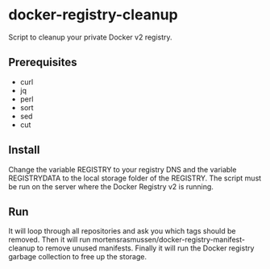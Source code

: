 # docker-registry-cleanup
Script to cleanup your private Docker v2 registry.
## Prerequisites
- curl
- jq
- perl
- sort
- sed
- cut
## Install
Change the variable REGISTRY to your registry DNS and the variable REGISTRYDATA to the local storage folder of the REGISTRY.
The script must be run on the server where the Docker Registry v2 is running.
## Run
It will loop through all repositories and ask you which tags should be removed.
Then it will run mortensrasmussen/docker-registry-manifest-cleanup to remove unused manifests.
Finally it will run the Docker registry garbage collection to free up the storage.
